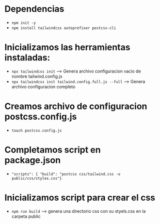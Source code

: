 # Dependencias

-   `npm init -y`
-   `npm install tailwindcss autoprefixer postcss-cli`

# Inicializamos las herramientas instaladas:

-   `npx tailwindcss init` --> Genera archivo configuracion vacio de nombre tailwind.config.js
-   `npx tailwindcss init tailwind.config.full.js --full` --> Genera archivo configuracion completo

# Creamos archivo de configuracion postcss.config.js

-   `touch postcss.config.js`

# Completamos script en package.json

-   `"scripts": { "build": "postcss css/tailwind.css -o public/css/styles.css"}`

# Inicializamos script para crear el css

-   `npm run build` --> genera una directorio css con su styels.css en la carpeta public
